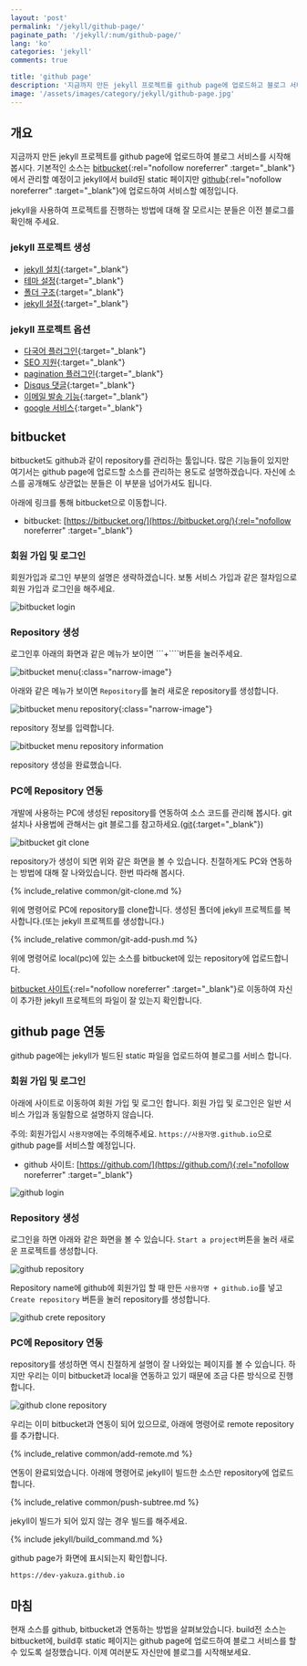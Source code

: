 ```yaml
---
layout: 'post'
permalink: '/jekyll/github-page/'
paginate_path: '/jekyll/:num/github-page/'
lang: 'ko'
categories: 'jekyll'
comments: true

title: 'github page'
description: '지금까지 만든 jekyll 프로젝트를 github page에 업로드하고 블로그 서비스를 시작해보자.'
image: '/assets/images/category/jekyll/github-page.jpg'
---
```


## 개요
지금까지 만든 jekyll 프로젝트를 github page에 업로드하여 블로그 서비스를 시작해봅시다. 기본적인 소스는 [bitbucket](https://bitbucket.org/){:rel="nofollow noreferrer" :target="_blank"}에서 관리할 예정이고 jekyll에서 build된 static 페이지만 [github](https://github.com/){:rel="nofollow noreferrer" :target="_blank"}에 업로드하여 서비스할 예정입니다.

jekyll을 사용하여 프로젝트를 진행하는 방법에 대해 잘 모르시는 분들은 이전 블로그를 확인해 주세요.

### jekyll 프로젝트 생성
- [jekyll 설치]({{site.url}}/{{page.categories}}/installation/){:target="_blank"}
- [테마 설정]({{site.url}}/{{page.categories}}/theme/){:target="_blank"}
- [폴더 구조]({{site.url}}/{{page.categories}}/directory_structure/){:target="_blank"}
- [jekyll 설정]({{site.url}}/{{page.categories}}/configuration/){:target="_blank"}

### jekyll 프로젝트 옵션
- [다국어 플러그인]({{site.url}}/{{page.categories}}/multi-languages-plugin/){:target="_blank"}
- [SEO 지원]({{site.url}}/{{page.categories}}/seo/){:target="_blank"}
- [pagination 플러그인]({{site.url}}/{{page.categories}}/pagination-plugin/){:target="_blank"}
- [Disqus 댓글]({{site.url}}/{{page.categories}}/disqus/){:target="_blank"}
- [이메일 발송 기능]({{site.url}}/{{page.categories}}/send-email/){:target="_blank"}
- [google 서비스]({{site.url}}/{{page.categories}}/google-service/){:target="_blank"}

## bitbucket
bitbucket도 github과 같이 repository를 관리하는 툴입니다. 많은 기능들이 있지만 여기서는 github page에 업로드할 소스를 관리하는 용도로 설명하겠습니다. 자신에 소스를 공개해도 상관없는 분들은 이 부분을 넘어가셔도 됩니다.

아래에 링크를 통해 bitbucket으로 이동합니다.

- bitbucket: [https://bitbucket.org/](https://bitbucket.org/){:rel="nofollow noreferrer" :target="_blank"}

### 회원 가입 및 로그인
회원가입과 로그인 부분의 설명은 생략하겠습니다. 보통 서비스 가입과 같은 절차임으로 회원 가입과 로그인을 해주세요.

![bitbucket login](/assets/images/category/jekyll/github-page/bitbucket-login.png)

### Repository 생성
로그인후 아래의 화면과 같은 메뉴가 보이면 ```+````버튼을 눌러주세요.

![bitbucket menu](/assets/images/category/jekyll/github-page/bitbucket-menu.png){:class="narrow-image"}

아래와 같은 메뉴가 보이면 ```Repository```를 눌러 새로운 repository를 생성합니다.

![bitbucket menu repository](/assets/images/category/jekyll/github-page/bitbucket-menu-repository.png){:class="narrow-image"}

repository 정보를 입력합니다.

![bitbucket menu repository information](/assets/images/category/jekyll/github-page/bitbucket-menu-repository-information.png)

repository 생성을 완료했습니다.

### PC에 Repository 연동
개발에 사용하는 PC에 생성된 repository를 연동하여 소스 코드를 관리해 봅시다. git 설치나 사용법에 관해서는 git 블로그를 참고하세요.([git]({{site.url}}/git/){:target="_blank"})

![bitbucket git clone](/assets/images/category/jekyll/github-page/bitbucket-git-clone.png)

repository가 생성이 되면 위와 같은 화면을 볼 수 있습니다. 친절하게도 PC와 연동하는 방법에 대해 잘 나와있습니다. 한번 따라해 봅시다.

{% include_relative common/git-clone.md %}

위에 명령어로 PC에 repository를 clone합니다. 생성된 폴더에 jekyll 프로젝트를 복사합니다.(또는 jekyll 프로젝트를 생성합니다.)

{% include_relative common/git-add-push.md %}

위에 명령어로 local(pc)에 있는 소스를 bitbucket에 있는 repository에 업로드합니다.

[bitbucket 사이트](https://bitbucket.org/){:rel="nofollow noreferrer" :target="_blank"}로 이동하여 자신이 추가한 jekyll 프로젝트의 파일이 잘 있는지 확인합니다.

## github page 연동
github page에는 jekyll가 빌드된 static 파일을 업로드하여 블로그를 서비스 합니다.

### 회원 가입 및 로그인
아래에 사이트로 이동하여 회원 가입 및 로그인 합니다. 회원 가입 및 로그인은 일반 서비스 가입과 동일함으로 설명하지 않습니다.

주의: 회원가입시 ```사용자명```에는 주의해주세요. ```https://사용자명.github.io```으로 github page를 서비스할 예정입니다.

- github 사이트: [https://github.com/](https://github.com/){:rel="nofollow noreferrer" :target="_blank"}

![github login](/assets/images/category/jekyll/github-page/github-login.png)

### Repository 생성
로그인을 하면 아래와 같은 화면을 볼 수 있습니다. ```Start a project```버튼을 눌러 새로운 프로젝트를 생성합니다.

![github repository](/assets/images/category/jekyll/github-page/github-repository.png)

Repository name에 github에 회원가입 할 때 만든 ```사용자명 + github.io```를 넣고 ```Create repository``` 버튼을 눌러 repository를 생성합니다.

![github crete repository](/assets/images/category/jekyll/github-page/github-create-repository.png)

### PC에 Repository 연동
repository를 생성하면 역시 친절하게 설명이 잘 나와있는 페이지를 볼 수 있습니다. 하지만 우리는 이미 bitbucket과 local을 연동하고 있기 때문에 조금 다른 방식으로 진행합니다.

![github clone repository](/assets/images/category/jekyll/github-page/github-clone-repository.png)

우리는 이미 bitbucket과 연동이 되어 있으므로, 아래에 명령어로 remote repository를 추가합니다.

{% include_relative common/add-remote.md %}

연동이 완료되었습니다. 아래에 명령어로 jekyll이 빌드한 소스만 repository에 업로드합니다.

{% include_relative common/push-subtree.md %}

jekyll이 빌드가 되어 있지 않는 경우 빌드를 해주세요.

{% include jekyll/build_command.md %}

github page가 화면에 표시되는지 확인합니다.

```
https://dev-yakuza.github.io
```

## 마침
현재 소스를 github, bitbucket과 연동하는 방법을 살펴보았습니다. build전 소스는 bitbucket에, build후 static 페이지는 github page에 업로드하여 블로그 서비스를 할 수 있도록 설정했습니다. 이제 여러분도 자신만에 블로그를 시작해보세요.